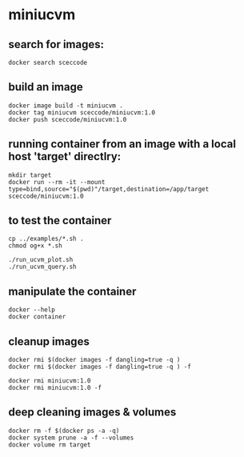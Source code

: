# miniucvm

## search for images:

    docker search sceccode

## build an image

    docker image build -t miniucvm .
    docker tag miniucvm sceccode/miniucvm:1.0
    docker push sceccode/miniucvm:1.0

## running container from an image with a local host 'target' directlry: 

    mkdir target
    docker run --rm -it --mount type=bind,source="$(pwd)"/target,destination=/app/target  sceccode/miniucvm:1.0
    
## to test the container

    cp ../examples/*.sh .
    chmod og+x *.sh

    ./run_ucvm_plot.sh
    ./run_ucvm_query.sh

## manipulate the container

    docker --help
    docker container

## cleanup images

    docker rmi $(docker images -f dangling=true -q )
    docker rmi $(docker images -f dangling=true -q ) -f

    docker rmi miniucvm:1.0 
    docker rmi miniucvm:1.0 -f 

## deep cleaning images & volumes

    docker rm -f $(docker ps -a -q)
    docker system prune -a -f --volumes
    docker volume rm target


